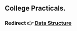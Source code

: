 ## College Practicals.
### Redirect 👉 [Data Structure](https://github.com/FlashXT/codes/tree/main/DataStructure)
